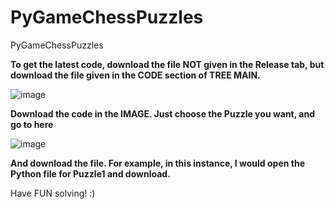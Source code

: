 # PyGameChessPuzzles
PyGameChessPuzzles

**To get the latest code, download the file NOT given in the Release tab, but download the file given in the CODE section of TREE MAIN.**

![image](https://github.com/user-attachments/assets/c80aae66-cbea-44a6-acb3-e8fac251772a)

**Download the code in the IMAGE. Just choose the Puzzle you want, and go to here**

![image](https://github.com/user-attachments/assets/d966e4cd-d972-4c65-b90a-c129577f7e39)

**And download the file. For example, in this instance, I would open the Python file for Puzzle1 and download.**

Have FUN solving! :)
